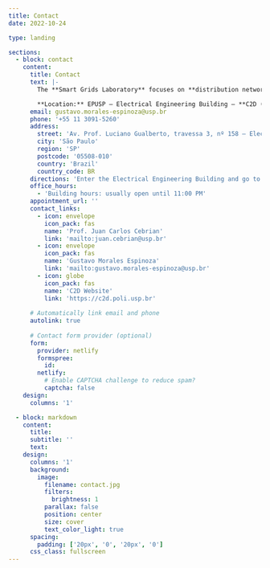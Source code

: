 ```yaml
---
title: Contact
date: 2022-10-24

type: landing

sections:
  - block: contact
    content:
      title: Contact
      text: |-
        The **Smart Grids Laboratory** focuses on **distribution network planning**, **integration of distributed energy resources (DERs)** such as PV and BESS, and the application of **optimization algorithms**. Our research also covers **renewable energy topics** and **Industry 4.0**, fostering collaboration with academia and the power sector through applied projects and student training.

        **Location:** EPUSP – Electrical Engineering Building – **C2D (Data Science Center)**, at the **University of São Paulo (USP)**, Butantã campus.
      email: gustavo.morales-espinoza@usp.br
      phone: '+55 11 3091-5260'
      address:
        street: 'Av. Prof. Luciano Gualberto, travessa 3, nº 158 – Electrical Engineering Building (C2D)'
        city: 'São Paulo'
        region: 'SP'
        postcode: '05508-010'
        country: 'Brazil'
        country_code: BR
      directions: 'Enter the Electrical Engineering Building and go to **C2D – Data Science Center**. Plus Code: **C7V9+6Q**, Butantã.'
      office_hours:
        - 'Building hours: usually open until 11:00 PM'
      appointment_url: ''
      contact_links:
        - icon: envelope
          icon_pack: fas
          name: 'Prof. Juan Carlos Cebrian'
          link: 'mailto:juan.cebrian@usp.br'
        - icon: envelope
          icon_pack: fas
          name: 'Gustavo Morales Espinoza'
          link: 'mailto:gustavo.morales-espinoza@usp.br'
        - icon: globe
          icon_pack: fas
          name: 'C2D Website'
          link: 'https://c2d.poli.usp.br'
    
      # Automatically link email and phone
      autolink: true
    
      # Contact form provider (optional)
      form:
        provider: netlify
        formspree:
          id:
        netlify:
          # Enable CAPTCHA challenge to reduce spam?
          captcha: false
    design:
      columns: '1'

  - block: markdown
    content:
      title:
      subtitle: ''
      text:
    design:
      columns: '1'
      background:
        image: 
          filename: contact.jpg
          filters:
            brightness: 1
          parallax: false
          position: center
          size: cover
          text_color_light: true
      spacing:
        padding: ['20px', '0', '20px', '0']
      css_class: fullscreen
---
```

